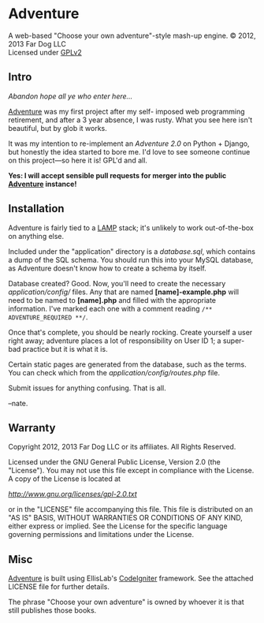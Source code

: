 Adventure
=========

A web-based "Choose your own adventure"-style mash-up engine.
&copy; 2012, 2013 Far Dog LLC  
Licensed under [GPLv2](http://www.gnu.org/licenses/gpl-2.0.txt)


Intro
-----

*Abandon hope all ye who enter here…*

[Adventure](http://adventure.fardogllc.com) was my first project after my self-
imposed web programming retirement, and after a 3 year absence, I was rusty.
What you see here isn't beautiful, but by glob it works.

It was my intention to re-implement an *Adventure 2.0* on Python + Django, but
honestly the idea started to bore me. I'd love to see someone continue on this
project—so here it is! GPL'd and all.

**Yes: I will accept sensible pull requests for merger into the public
[Adventure](http://adventure.fardogllc.com) instance!**


Installation
------------

Adventure is fairly tied to a [LAMP][1] stack; it's unlikely
to work out-of-the-box on anything else.

Included under the "application" directory is a *database.sql*, which contains
a dump of the SQL schema. You should run this into your MySQL database, as
Adventure doesn't know how to create a schema by itself.

Database created? Good. Now, you'll need to create the necessary
*application/config/* files. Any that are named **[name]-example.php** will
need to be named to **[name].php** and filled with the appropriate information.
I've marked each one with a comment reading `/** ADVENTURE_REQUIRED **/`.

Once that's complete, you should be nearly rocking. Create yourself a user right
away; adventure places a lot of responsibility on User ID 1; a super-bad
practice but it is what it is.

Certain static pages are generated from the database, such as the terms. You can
check which from the *application/config/routes.php* file.

Submit issues for anything confusing. That is all.

–nate.


Warranty
--------

Copyright 2012, 2013 Far Dog LLC or its affiliates. All Rights Reserved.

Licensed under the GNU General Public License, Version 2.0 (the "License").
You may not use this file except in compliance with the License.
A copy of the License is located at

*http://www.gnu.org/licenses/gpl-2.0.txt*

or in the "LICENSE" file accompanying this file. This file is distributed
on an "AS IS" BASIS, WITHOUT WARRANTIES OR CONDITIONS OF ANY KIND, either
express or implied. See the License for the specific language governing
permissions and limitations under the License.


Misc
----

[Adventure](http://adventure.fardogllc.com) is built using EllisLab's
[CodeIgniter](http://ellislab.com/codeigniter) framework. See the attached
LICENSE file for further details.

The phrase "Choose your own adventure" is owned by whoever it is that still
publishes those books.

[1]: http://en.wikipedia.org/wiki/LAMP_(software_bundle)